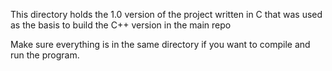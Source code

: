 This directory holds the 1.0 version of the project written in C that was used as the basis to build the C++ version in the main repo

Make sure everything is in the same directory if you want to compile and run the program.
